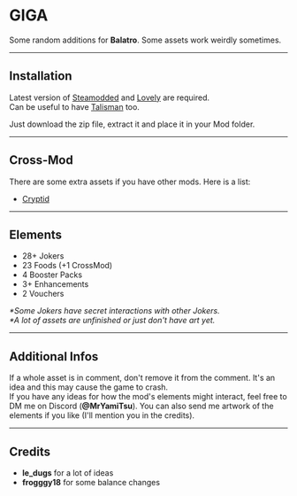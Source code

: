 <h1>GIGA</h1>

<p>Some random additions for <strong>Balatro</strong>. Some assets work weirdly sometimes.</p>

<hr>
<h2>Installation</h2>
<p>
    Latest version of <a href="https://github.com/Steamodded/smods">Steamodded</a> and 
    <a href="https://github.com/ethangreen-dev/lovely-injector">Lovely</a> are required.<br>
    Can be useful to have <a href="https://github.com/SpectralPack/Talisman">Talisman</a> too.
</p>
<p>Just download the zip file, extract it and place it in your Mod folder.</p>

<hr>
<h2>Cross-Mod</h2>
<p>There are some extra assets if you have other mods. Here is a list:</p>
<ul>
    <li><a href="https://github.com/SpectralPack/Cryptid">Cryptid</a></li>
</ul>

<hr>
<h2>Elements</h2>
<ul>
    <li>28+ Jokers</li>
    <li>23 Foods (+1 CrossMod)</li>
    <li>4 Booster Packs</li>
    <li>3+ Enhancements</li>
    <li>2 Vouchers</li>
</ul>

<p><em>*Some Jokers have secret interactions with other Jokers.</em><br>
<em>*A lot of assets are unfinished or just don't have art yet.</em></p>

<hr>
<h2>Additional Infos</h2>
<p>
    If a whole asset is in comment, don't remove it from the comment. It's an idea and this may cause the game to crash.<br>
    If you have any ideas for how the mod's elements might interact, feel free to DM me on Discord (<strong>@MrYamiTsu</strong>).
    You can also send me artwork of the elements if you like (I'll mention you in the credits).
</p>

<hr>
<h2>Credits</h2>
<ul>
    <li><strong>le_dugs</strong> for a lot of ideas</li>
    <li><strong>frogggy18</strong> for some balance changes</li>
</ul>